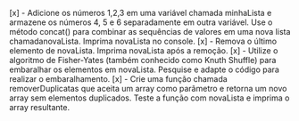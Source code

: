 [x] - Adicione os números 1,2,3 em uma variável chamada minhaLista e armazene os números 4, 5 e 6 separadamente em outra variável. Use o método concat() para combinar as sequências de valores em uma nova lista chamadanovaLista. Imprima novaLista no console.
[x] - Remova o último elemento de novaLista. Imprima novaLista após a remoção.
[x] - Utilize o algoritmo de Fisher-Yates (também conhecido como Knuth Shuffle) para embaralhar os elementos em novaLista. Pesquise e adapte o código para realizar o embaralhamento.
[x] - Crie uma função chamada removerDuplicatas que aceita um array como parâmetro e retorna um novo array sem elementos duplicados. Teste a função com novaLista e imprima o array resultante.